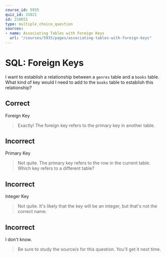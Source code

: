 ```yaml
---
course_id: 5935
quiz_id: 31821
id: 210651
type: multiple_choice_question
sources:
- name: Associating Tables with Foreign Keys
  url: "/courses/5935/pages/associating-tables-with-foreign-keys"
---
```


# SQL: Foreign Keys

I want to establish a relationship between a `genres` table and a `books` table.
What kind of key would I need to add to the `books` table to establish this
relationship?

## Correct

Foreign Key

> Exactly! The foreign key refers to the primary key in another table.

## Incorrect

Primary Key

> Not quite. The primary key refers to the row in the current table. Which key
> refers to a different table?

## Incorrect

Integer Key

> Not quite. It's likely that the key will be an integer, but that's not the
> correct name.

## Incorrect

I don't know.

> Be sure to study the source/s for this question. You'll get it next time.
